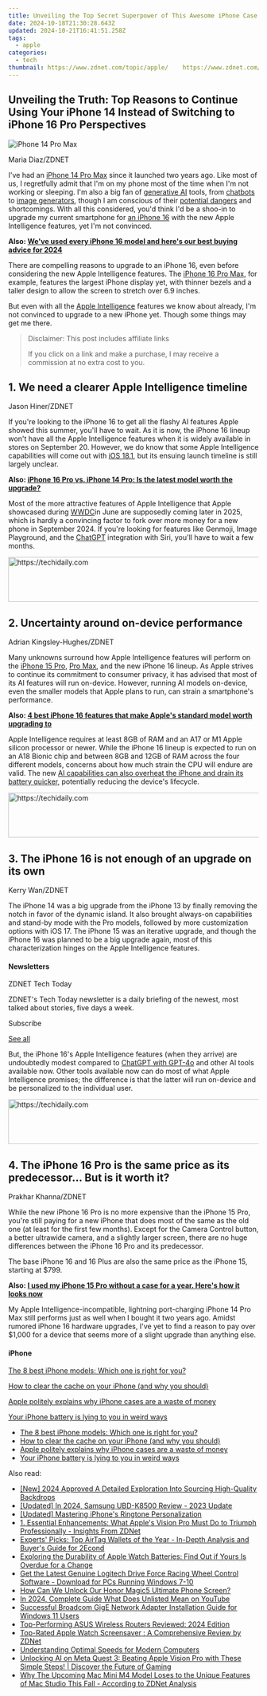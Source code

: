 ```yaml
---
title: Unveiling the Top Secret Superpower of This Awesome iPhone Case with a Physical Keyboard!
date: 2024-10-18T21:30:28.643Z
updated: 2024-10-21T16:41:51.258Z
tags:
  - apple
categories:
  - tech
thumbnail: https://www.zdnet.com/topic/apple/    https://www.zdnet.com/a/img/resize/1e3591bd3a853ce40b23cd78d04b74ba4183cef7/2024/05/27/856c2908-a99d-4a2a-a4d8-1146ecfcd825/clicks-keyboard4.jpg?width=170&height=96&fit=crop&auto=webp
---
```


## Unveiling the Truth: Top Reasons to Continue Using Your iPhone 14 Instead of Switching to iPhone 16 Pro  Perspectives

![iPhone 14 Pro Max](https://www.zdnet.com/a/img/resize/b24e2cd9cc6623acf38a13719651bfd5d43a38ca/2024/09/18/f584c0e6-7109-4913-9ef2-eab9e3f128a9/3.jpg?auto=webp&width=1280)

Maria Diaz/ZDNET

I've had an [iPhone 14 Pro Max](https://shop-links.co/link/?url=https%3A%2F%2Fwww.bestbuy.com%2Fsite%2Fapple-pre-owned-iphone-14-pro-max-5g-256gb-unlocked-space-black%2F&publisher_slug=itechdaily19598&exclusive=1) since it launched two years ago. Like most of us, I regretfully admit that I'm on my phone most of the time when I'm not working or sleeping. I'm also a big fan of [generative AI](https://www.zdnet.com/article/what-is-generative-ai-and-why-is-it-so-popular-heres-everything-you-need-to-know/) tools, from [chatbots](https://www.zdnet.com/article/best-ai-chatbot/) to [image generators](https://www.zdnet.com/article/best-ai-image-generator/), though I am conscious of their [potential dangers](https://www.zdnet.com/article/the-3-biggest-risks-from-generative-ai-and-how-to-deal-with-them/) and shortcomings. With all this considered, you'd think I'd be a shoo-in to upgrade my current smartphone for [an iPhone 16](https://www.zdnet.com/article/every-iphone-16-model-compared-should-you-buy-the-standard-plus-pro-or-max/) with the new Apple Intelligence features, yet I'm not convinced.

**Also: [We've used every iPhone 16 model and here's our best buying advice for 2024](https://www.zdnet.com/article/iphone-16-pro-max-buying-advice-2024/)**

There are compelling reasons to upgrade to an iPhone 16, even before considering the new Apple Intelligence features. The [iPhone 16 Pro Max](https://apple.sjv.io/c/159047/435031/7613?&sharedid=zdnet&partnerpropertyid=1980086&u=https%3A%2F%2Fwww.apple.com%2Fshop%2Fbuy-iphone%2Fiphone-16-pro&subId1=zd-%5F%5FCOM%5FCLICK%5FID%5F%5F-dtp), for example, features the largest iPhone display yet, with thinner bezels and a taller design to allow the screen to stretch over 6.9 inches. 

But even with all the [Apple Intelligence](https://www.zdnet.com/article/what-is-apple-intelligence-everything-to-know-about-ai-features-coming-to-iphones-macs-and-ipads/) features we know about already, I'm not convinced to upgrade to a new iPhone yet. Though some things may get me there. 

>  Disclaimer: This post includes affiliate links
>
>  If you click on a link and make a purchase, I may receive a commission at no extra cost to you.
>

## 1\. We need a clearer Apple Intelligence timeline

Jason Hiner/ZDNET

If you're looking to the iPhone 16 to get all the flashy AI features Apple showed this summer, you'll have to wait. As it is now, the iPhone 16 lineup won't have all the Apple Intelligence features when it is widely available in stores on September 20\. However, we do know that some Apple Intelligence capabilities will come out with [iOS 18.1](https://www.zdnet.com/article/apple-intelligence-arrives-in-ios-18-1-developer-beta-heres-whats-new-for-iphone/), but its ensuing launch timeline is still largely unclear. 

**Also: [iPhone 16 Pro vs. iPhone 14 Pro: Is the latest model worth the upgrade?](https://www.zdnet.com/article/iphone-16-pro-vs-iphone-14-pro-is-the-latest-model-worth-the-upgrade/)**

Most of the more attractive features of Apple Intelligence that Apple showcased during [WWDC](https://www.zdnet.com/article/everything-apple-will-announce-at-wwdc-today-apple-intelligence-siri-ios-18-more/)in June are supposedly coming later in 2025, which is hardly a convincing factor to fork over more money for a new phone in September 2024\. If you're looking for features like Genmoji, Image Playground, and the [ChatGPT](https://www.zdnet.com/article/what-is-chatgpt-and-why-does-it-matter-heres-everything-you-need-to-know/) integration with Siri, you'll have to wait a few months.

<!-- affiliate ads begin -->
<a href="https://appsumo.8odi.net/c/5597632/2151856/7443" target="_top" id="2151856">
  <img src="//a.impactradius-go.com/display-ad/7443-2151856" border="0" alt="https://techidaily.com" width="728" height="90"/>
</a>
<img height="0" width="0" src="https://appsumo.8odi.net/i/5597632/2151856/7443" style="position:absolute;visibility:hidden;" border="0" />
<!-- affiliate ads end -->

## 2\. Uncertainty around on-device performance

Adrian Kingsley-Hughes/ZDNET

Many unknowns surround how Apple Intelligence features will perform on the [iPhone 15 Pro](https://shop-links.co/link/?url=https%3A%2F%2Fwww.bestbuy.com%2Fsite%2Fapple-pre-owned-iphone-15-pro-5g-128gb-unlocked-black-titanium%2F&publisher_slug=itechdaily19598&exclusive=1), [Pro Max](https://shop-links.co/link/?url=https%3A%2F%2Fwww.bestbuy.com%2Fsite%2Fapple-pre-owned-iphone-15-pro-max-5g-256gb-unlocked-black-titanium%2F&publisher_slug=itechdaily19598&exclusive=1), and the new iPhone 16 lineup. As Apple strives to continue its commitment to consumer privacy, it has advised that most of its AI features will run on-device. However, running AI models on-device, even the smaller models that Apple plans to run, can strain a smartphone's performance.

**Also: [4 best iPhone 16 features that make Apple's standard model worth upgrading to](https://www.zdnet.com/article/4-best-iphone-16-features-that-make-apples-standard-model-worth-upgrading-to/)**

Apple Intelligence requires at least 8GB of RAM and an A17 or M1 Apple silicon processor or newer. While the iPhone 16 lineup is expected to run on an A18 Bionic chip and between 8GB and 12GB of RAM across the four different models, concerns about how much strain the CPU will endure are valid. The new [AI capabilities can also overheat the iPhone and drain its battery quicker](https://www.zdnet.com/article/why-you-shouldnt-buy-the-iphone-16-for-apple-intelligence/), potentially reducing the device's lifecycle.

<!-- affiliate ads begin -->
<a href="https://aligracehair.sjv.io/c/5597632/1948909/19272" target="_top" id="1948909">
  <img src="//a.impactradius-go.com/display-ad/19272-1948909" border="0" alt="https://techidaily.com" width="728" height="90"/>
</a>
<img height="0" width="0" src="https://aligracehair.sjv.io/i/5597632/1948909/19272" style="position:absolute;visibility:hidden;" border="0" />
<!-- affiliate ads end -->

## 3\. The iPhone 16 is not enough of an upgrade on its own

Kerry Wan/ZDNET

The iPhone 14 was a big upgrade from the iPhone 13 by finally removing the notch in favor of the dynamic island. It also brought always-on capabilities and stand-by mode with the Pro models, followed by more customization options with iOS 17\. The iPhone 15 was an iterative upgrade, and though the iPhone 16 was planned to be a big upgrade again, most of this characterization hinges on the Apple Intelligence features. 

#### Newsletters

ZDNET Tech Today

ZDNET's Tech Today newsletter is a daily briefing of the newest, most talked about stories, five days a week.

 Subscribe

[See all](https://www.zdnet.com/newsletters/)

But, the iPhone 16's Apple Intelligence features (when they arrive) are undoubtedly modest compared to [ChatGPT with GPT-4o](https://www.zdnet.com/article/how-to-use-chatgpt/) and other AI tools available now. Other tools available now can do most of what Apple Intelligence promises; the difference is that the latter will run on-device and be personalized to the individual user. 

<!-- affiliate ads begin -->
<a href="https://aligracehair.sjv.io/c/5597632/2036501/19272" target="_top" id="2036501">
  <img src="//a.impactradius-go.com/display-ad/19272-2036501" border="0" alt="https://techidaily.com" width="728" height="90"/>
</a>
<img height="0" width="0" src="https://aligracehair.sjv.io/i/5597632/2036501/19272" style="position:absolute;visibility:hidden;" border="0" />
<!-- affiliate ads end -->

## 4\. The iPhone 16 Pro is the same price as its predecessor… But is it worth it?

Prakhar Khanna/ZDNET

While the new iPhone 16 Pro is no more expensive than the iPhone 15 Pro, you're still paying for a new iPhone that does most of the same as the old one (at least for the first few months). Except for the Camera Control button, a better ultrawide camera, and a slightly larger screen, there are no huge differences between the iPhone 16 Pro and its predecessor.

The base iPhone 16 and 16 Plus are also the same price as the iPhone 15, starting at $799\. 

**Also: [I used my iPhone 15 Pro without a case for a year. Here's how it looks now](https://www.zdnet.com/article/i-used-my-iphone-15-pro-without-a-case-for-a-year-heres-how-it-looks-now/)**

My Apple Intelligence-incompatible, lightning port-charging iPhone 14 Pro Max still performs just as well when I bought it two years ago. Amidst rumored iPhone 16 hardware upgrades, I've yet to find a reason to pay over $1,000 for a device that seems more of a slight upgrade than anything else.

#### iPhone

[The 8 best iPhone models: Which one is right for you?](https://www.zdnet.com/article/best-iphone/ "The 8 best iPhone models: Which one is right for you?")

[How to clear the cache on your iPhone (and why you should)](https://www.zdnet.com/article/how-to-clear-cache-on-iphone-and-why-you-should/ "How to clear the cache on your iPhone (and why you should)")

[Apple politely explains why iPhone cases are a waste of money](https://www.zdnet.com/article/apple-politely-explains-why-iphone-cases-are-a-waste-of-money/ "Apple politely explains why iPhone cases are a waste of money")

[Your iPhone battery is lying to you in weird ways](https://www.zdnet.com/article/your-iphone-battery-is-lying-to-you-in-weird-ways/ "Your iPhone battery is lying to you in weird ways")

* [The 8 best iPhone models: Which one is right for you?](https://www.zdnet.com/article/best-iphone/ "The 8 best iPhone models: Which one is right for you?")
* [How to clear the cache on your iPhone (and why you should)](https://www.zdnet.com/article/how-to-clear-cache-on-iphone-and-why-you-should/ "How to clear the cache on your iPhone (and why you should)")
* [Apple politely explains why iPhone cases are a waste of money](https://www.zdnet.com/article/apple-politely-explains-why-iphone-cases-are-a-waste-of-money/ "Apple politely explains why iPhone cases are a waste of money")
* [Your iPhone battery is lying to you in weird ways](https://www.zdnet.com/article/your-iphone-battery-is-lying-to-you-in-weird-ways/ "Your iPhone battery is lying to you in weird ways")

<ins class="adsbygoogle"
     style="display:block"
     data-ad-format="autorelaxed"
     data-ad-client="ca-pub-7571918770474297"
     data-ad-slot="1223367746"></ins>

<ins class="adsbygoogle"
     style="display:block"
     data-ad-client="ca-pub-7571918770474297"
     data-ad-slot="8358498916"
     data-ad-format="auto"
     data-full-width-responsive="true"></ins>

<span class="atpl-alsoreadstyle">Also read:</span>
<div><ul>
<li><a href="https://fox-glue.techidaily.com/new-2024-approved-a-detailed-exploration-into-sourcing-high-quality-backdrops/"><u>[New] 2024 Approved A Detailed Exploration Into Sourcing High-Quality Backdrops</u></a></li>
<li><a href="https://fox-helps.techidaily.com/updated-in-2024-samsung-ubd-k8500-review-2023-update/"><u>[Updated] In 2024, Samsung UBD-K8500 Review - 2023 Update</u></a></li>
<li><a href="https://extra-skills.techidaily.com/updated-mastering-iphones-ringtone-personalization/"><u>[Updated] Mastering iPhone's Ringtone Personalization</u></a></li>
<li><a href="https://tech-haven.techidaily.com/1-essential-enhancements-what-apples-vision-pro-must-do-to-triumph-professionally-insights-from-zdnet/"><u>1. Essential Enhancements: What Apple's Vision Pro Must Do to Triumph Professionally - Insights From ZDNet</u></a></li>
<li><a href="https://tech-haven.techidaily.com/experts-picks-top-airtag-wallets-of-the-year-in-depth-analysis-and-buyers-guide-for-2econd/"><u>Experts' Picks: Top AirTag Wallets of the Year - In-Depth Analysis and Buyer's Guide for 2Econd</u></a></li>
<li><a href="https://tech-haven.techidaily.com/exploring-the-durability-of-apple-watch-batteries-find-out-if-yours-is-overdue-for-a-change/"><u>Exploring the Durability of Apple Watch Batteries: Find Out if Yours Is Overdue for a Change</u></a></li>
<li><a href="https://hardware-updates.techidaily.com/get-the-latest-genuine-logitech-drive-force-racing-wheel-control-software-download-for-pcs-running-windows-7-10/"><u>Get the Latest Genuine Logitech Drive Force Racing Wheel Control Software - Download for PCs Running Windows 7-10</u></a></li>
<li><a href="https://unlock-android.techidaily.com/how-can-we-unlock-our-honor-magic5-ultimate-phone-screen-by-drfone-android/"><u>How Can We Unlock Our Honor Magic5 Ultimate Phone Screen?</u></a></li>
<li><a href="https://youtube-docs.techidaily.com/24-complete-guide-what-does-unlisted-mean-on-youtube/"><u>In 2024, Complete Guide What Does Unlisted Mean on YouTube</u></a></li>
<li><a href="https://win-dash.techidaily.com/successful-broadcom-gige-network-adapter-installation-guide-for-windows-11-users/"><u>Successful Broadcom GigE Network Adapter Installation Guide for Windows 11 Users</u></a></li>
<li><a href="https://buynow-info.techidaily.com/top-performing-asus-wireless-routers-reviewed-2024-edition/"><u>Top-Performing ASUS Wireless Routers Reviewed: 2024 Edition</u></a></li>
<li><a href="https://tech-haven.techidaily.com/top-rated-apple-watch-screensaver-a-comprehensive-review-by-zdnet/"><u>Top-Rated Apple Watch Screensaver : A Comprehensive Review by ZDNet</u></a></li>
<li><a href="https://techno-recovery.techidaily.com/understanding-optimal-speeds-for-modern-computers/"><u>Understanding Optimal Speeds for Modern Computers</u></a></li>
<li><a href="https://tech-haven.techidaily.com/unlocking-ai-on-meta-quest-3-beating-apple-vision-pro-with-these-simple-steps-discover-the-future-of-gaming/"><u>Unlocking AI on Meta Quest 3: Beating Apple Vision Pro with These Simple Steps! | Discover the Future of Gaming</u></a></li>
<li><a href="https://tech-haven.techidaily.com/why-the-upcoming-mac-mini-m4-model-loses-to-the-unique-features-of-mac-studio-this-fall-according-to-zdnet-analysis/"><u>Why The Upcoming Mac Mini M4 Model Loses to the Unique Features of Mac Studio This Fall - According to ZDNet Analysis</u></a></li>
</ul></div>

